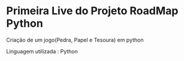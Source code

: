 # Primeira Live do Projeto RoadMap Python

Criação de um jogo(Pedra, Papel e Tesoura) em python

Linguagem utilizada : Python


